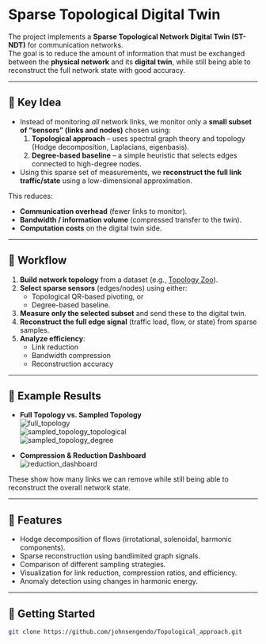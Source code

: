 # Sparse Topological Digital Twin

The project implements a **Sparse Topological Network Digital Twin (ST-NDT)** for communication networks.  
The goal is to reduce the amount of information that must be exchanged between the **physical network** and its **digital twin**, while still being able to reconstruct the full network state with good accuracy.

---

## 🔹 Key Idea
- Instead of monitoring *all* network links, we monitor only a **small subset of “sensors” (links and nodes)** chosen using:
  1. **Topological approach** – uses spectral graph theory and topology (Hodge decomposition, Laplacians, eigenbasis).
  2. **Degree-based baseline** – a simple heuristic that selects edges connected to high-degree nodes.
- Using this sparse set of measurements, we **reconstruct the full link traffic/state** using a low-dimensional approximation.

This reduces:
- **Communication overhead** (fewer links to monitor).  
- **Bandwidth / information volume** (compressed transfer to the twin).  
- **Computation costs** on the digital twin side.  

---

## 🔹 Workflow
1. **Build network topology** from a dataset (e.g., [Topology Zoo](https://github.com/afourmy/3D-internet-zoo/tree/master)).
2. **Select sparse sensors** (edges/nodes) using either:
   - Topological QR-based pivoting, or  
   - Degree-based baseline.  
3. **Measure only the selected subset** and send these to the digital twin.  
4. **Reconstruct the full edge signal** (traffic load, flow, or state) from sparse samples.  
5. **Analyze efficiency**:
   - Link reduction
   - Bandwidth compression
   - Reconstruction accuracy

---

## 🔹 Example Results
- **Full Topology vs. Sampled Topology**  
  ![full_topology](images/full_topology.png)  
  ![sampled_topology_topological](images/sampled_topology_topological.png)  
  ![sampled_topology_degree](images/sampled_topology_degree.png)  

- **Compression & Reduction Dashboard**  
  ![reduction_dashboard](images/reduction_dashboard.png)  

These show how many links we can remove while still being able to reconstruct the overall network state.

---

## 🔹 Features
- Hodge decomposition of flows (irrotational, solenoidal, harmonic components).  
- Sparse reconstruction using bandlimited graph signals.  
- Comparison of different sampling strategies.  
- Visualization for link reduction, compression ratios, and efficiency.  
- Anomaly detection using changes in harmonic energy.  

---
## 🔹 Getting Started

```bash
git clone https://github.com/johnsengendo/Topological_approach.git
